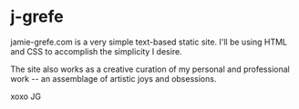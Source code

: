 # j-grefe

jamie-grefe.com is a very simple text-based static site.
I'll be using HTML and CSS to accomplish the simplicity I desire. 

The site also works as a creative curation of my personal and professional work -- an assemblage of artistic joys and obsessions. 

xoxo
JG
